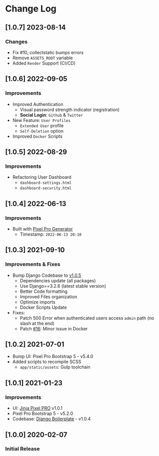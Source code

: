 # Change Log

## [1.0.7] 2023-08-14
### Changes

- Fix #10, collectstatic bumps errors
- Remove `ASSETS_ROOT` variable
- Added `Render` Support (CI/CD)

## [1.0.6] 2022-09-05
### Improvements

- Improved Authentication
  - Visual password strength indicator (registration)  
  - **Social Login**: `Github` & `Twitter`
- New Feature: `User Profiles`
  - `Extended User` profile
  - `Self-Deletion` option
- Improved `Docker` Scripts   

## [1.0.5] 2022-08-29
### Improvements

- Refactoring User Dashboard
  - `dashboard-settings.html` 
  - `dashboard-security.html`

## [1.0.4] 2022-06-13
### Improvements

- Built with [Pixel Pro Generator](https://appseed.us/generator/pixel-bootstrap-pro/)
  - Timestamp: `2022-06-13 20:10`

## [1.0.3] 2021-09-10
### Improvements & Fixes

- Bump Django Codebase to [v1.0.5](https://github.com/app-generator/boilerplate-code-django/releases)
  - Dependencies update (all packages)
  - Use Django==3.2.6 (latest stable version)
  - Better Code formatting
  - Improved Files organization
  - Optimize imports
  - Docker Scripts Update 
- Fixes: 
  - Patch 500 Error when authenticated users access `admin` path (no slash at the end)
  - Patch [#16](https://github.com/app-generator/boilerplate-code-django-dashboard/issues/16): Minor issue in Docker 

## [1.0.2] 2021-07-01

- Bump UI: Pixel Pro Bootstrap 5 - v5.4.0
- Added scripts to recompile SCSS
    - `app/static/assets`: Gulp toolchain

## [1.0.1] 2021-01-23
### Improvements

- UI: [Jinja Pixel PRO](https://github.com/app-generator/jinja-pixel-pro/releases) v1.0.1 
- Pixel Pro Bootstrap 5 - v5.2.0
- Codebase: [Django Boilerplate](https://github.com/app-generator/boilerplate-code-django/releases) - v1.0.4

## [1.0.0] 2020-02-07
### Initial Release
